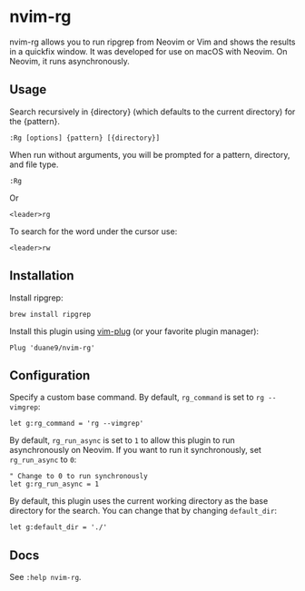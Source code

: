# nvim-rg

nvim-rg allows you to run ripgrep from Neovim or Vim and shows the results in a
quickfix window. It was developed for use on macOS with Neovim. On Neovim, it runs
asynchronously.

## Usage

Search recursively in {directory} (which defaults to the current directory) for
the {pattern}.

    :Rg [options] {pattern} [{directory}]

When run without arguments, you will be prompted for a pattern, directory, and
file type.

    :Rg

Or

    <leader>rg

To search for the word under the cursor use:

    <leader>rw

## Installation

Install ripgrep:

    brew install ripgrep

Install this plugin using [vim-plug](https://github.com/junegunn/vim-plug) (or
your favorite plugin manager):

```vim
Plug 'duane9/nvim-rg'
```

## Configuration

Specify a custom base command. By default, `rg_command` is set to `rg --vimgrep`:

```vim
let g:rg_command = 'rg --vimgrep'
```

By default, `rg_run_async` is set to `1` to allow this plugin to run asynchronously on Neovim. If you want to run it synchronously, set `rg_run_async` to `0`:

```vim
" Change to 0 to run synchronously
let g:rg_run_async = 1
```

By default, this plugin uses the current working directory as the base directory for the search. You can change that by changing `default_dir`:

```vim
let g:default_dir = './'
```

## Docs

See `:help nvim-rg`.
